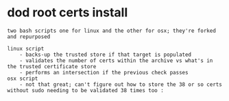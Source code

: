 # dod root certs install

    two bash scripts one for linux and the other for osx; they're forked and repurposed
    
    linux script 
        - backs-up the trusted store if that target is populated
        - validates the number of certs within the archive vs what's in the trusted certificate store
        - performs an intersection if the previous check passes
    osx script 
        - not that great; can't figure out how to store the 38 or so certs without sudo needing to be validated 38 times too :

    
    
